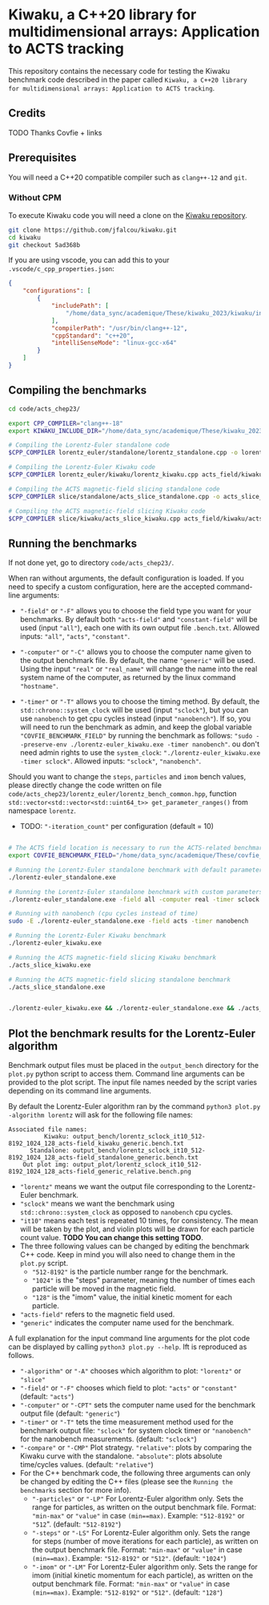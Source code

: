 # Kiwaku, a C++20 library for multidimensional arrays: Application to ACTS tracking

This repository contains the necessary code for testing the Kiwaku benchmark code described in the paper called `Kiwaku, a C++20 library for multidimensional arrays: Application to ACTS tracking`.

## Credits

TODO Thanks Covfie + links

## Prerequisites

You will need a C++20 compatible compiler such as `clang++-12` and `git`.

### Without CPM

To execute Kiwaku code you will need a clone on the [Kiwaku repository](https://github.com/jfalcou/kiwaku).

```bash
git clone https://github.com/jfalcou/kiwaku.git
cd kiwaku
git checkout 5ad368b
```

If you are using vscode, you can add this to your `.vscode/c_cpp_properties.json`:

```json
{
    "configurations": [
        {
            "includePath": [
                "/home/data_sync/academique/These/kiwaku_2023/kiwaku/include"
            ],
            "compilerPath": "/usr/bin/clang++-12",
            "cppStandard": "c++20",
            "intelliSenseMode": "linux-gcc-x64"
        }
    ]
}
```

## Compiling the benchmarks

```bash
cd code/acts_chep23/

export CPP_COMPILER="clang++-18"
export KIWAKU_INCLUDE_DIR="/home/data_sync/academique/These/kiwaku_2023/kiwaku/include/"

# Compiling the Lorentz-Euler standalone code
$CPP_COMPILER lorentz_euler/standalone/lorentz_standalone.cpp -o lorentz-euler_standalone.exe -O3 -std=c++20

# Compiling the Lorentz-Euler Kiwaku code
$CPP_COMPILER lorentz_euler/kiwaku/lorentz_kiwaku.cpp acts_field/kiwaku/acts_struct_kiwaku.cpp -o lorentz-euler_kiwaku.exe -O3 -std=c++20 -I$KIWAKU_INCLUDE_DIR

# Compiling the ACTS magnetic-field slicing standalone code
$CPP_COMPILER slice/standalone/acts_slice_standalone.cpp -o acts_slice_standalone.exe -O3 -std=c++20

# Compiling the ACTS magnetic-field slicing Kiwaku code
$CPP_COMPILER slice/kiwaku/acts_slice_kiwaku.cpp acts_field/kiwaku/acts_struct_kiwaku.cpp -o acts_slice_kiwaku.exe -O3 -std=c++20 -I$KIWAKU_INCLUDE_DIR

```

## Running the benchmarks

If not done yet, go to directory `code/acts_chep23/`.

When ran without arguments, the default configuration is loaded. If you need to specify a custom configuration, here are the accepted command-line arguments:

- `"-field"` or `"-F"` allows you to choose the field type you want for your benchmarks. By default both `"acts-field"` and `"constant-field"` will be used (input `"all"`), each one with its own output file `.bench.txt`. Allowed inputs: `"all"`, `"acts"`, `"constant"`.

- `"-computer"` or `"-C"` allows you to choose the computer name given to the output benchmark file. By default, the name `"generic"` will be used. Using the input `"real"` or `"real_name"` will change the name into the real system name of the computer, as returned by the linux command `"hostname"`.

- `"-timer"` or `"-T"` allows you to choose the timing method. By default, the `std::chrono::system_clock` will be used (input `"sclock"`), but you can use `nanobench` to get cpu cycles instead (input `"nanobench"`). If so, you will need to run the benchmark as admin, and keep the global variable `"COVFIE_BENCHMARK_FIELD"` by running the benchmark as follows: `"sudo --preserve-env ./lorentz-euler_kiwaku.exe -timer nanobench"`. ou don't need admin rights to use the `system_clock`: `"./lorentz-euler_kiwaku.exe -timer sclock"`. Allowed inputs: `"sclock"`, `"nanobench"`.

Should you want to change the `steps`, `particles` and `imom` bench values, please directly change the code written on file `code/acts_chep23/lorentz_euler/lorentz_bench_common.hpp`, function `std::vector<std::vector<std::uint64_t>> get_parameter_ranges()` from namespace `lorentz`.

- TODO: `"-iteration_count"` per configuration (default = 10)

```bash

# The ACTS field location is necessary to run the ACTS-related benchmarks
export COVFIE_BENCHMARK_FIELD="/home/data_sync/academique/These/covfie_sylvain/atlas.cvf"

# Running the Lorentz-Euler standalone benchmark with default parameters
./lorentz-euler_standalone.exe

# Running the Lorentz-Euler standalone benchmark with custom parameters
./lorentz-euler_standalone.exe -field all -computer real -timer sclock

# Running with nanobench (cpu cycles instead of time)
sudo -E ./lorentz-euler_standalone.exe -field acts -timer nanobench

# Running the Lorentz-Euler Kiwaku benchmark
./lorentz-euler_kiwaku.exe

# Running the ACTS magnetic-field slicing Kiwaku benchmark
./acts_slice_kiwaku.exe

# Running the ACTS magnetic-field slicing standalone benchmark
./acts_slice_standalone.exe


./lorentz-euler_kiwaku.exe && ./lorentz-euler_standalone.exe && ./acts_slice_kiwaku.exe && ./acts_slice_standalone.exe
```



## Plot the benchmark results for the Lorentz-Euler algorithm

Benchmark output files must be placed in the `output_bench` directory for the `plot.py` python script to access them. Command line arguments can be provided to the plot script. The input file names needed by the script varies depending on its command line arguments.

By default the Lorentz-Euler algorithm ran by the command `python3 plot.py -algorithm lorentz` will ask for the following file names: 
```
Associated file names:
          Kiwaku: output_bench/lorentz_sclock_it10_512-8192_1024_128_acts-field_kiwaku_generic.bench.txt
      Standalone: output_bench/lorentz_sclock_it10_512-8192_1024_128_acts-field_standalone_generic.bench.txt
    Out plot img: output_plot/lorentz_sclock_it10_512-8192_1024_128_acts-field_generic_relative.bench.png
```

- `"lorentz"` means we want the output file corresponding to the Lorentz-Euler benchmark.
- `"sclock"` means we want the benchmark using `std::chrono::system_clock` as opposed to `nanobench` cpu cycles. 
- `"it10"` means each test is repeated 10 times, for consistency. The mean will be taken by the plot, and violin plots will be drawn for each particle count value. **TODO You can change this setting TODO**. 
- The three following values can be changed by editing the benchmark C++ code. Keep in mind you will also need to change them in the `plot.py` script.
  - `"512-8192"` is the particle number range for the benchmark. 
  - `"1024"` is the "steps" parameter, meaning the number of times each particle will be moved in the magnetic field. 
  - `"128"` is the "imom" value, the initial kinetic moment for each particle. 
- `"acts-field"` refers to the magnetic field used. 
- `"generic"` indicates the computer name used for the benchmark.

A full explanation for the input command line arguments for the plot code can be displayed by calling `python3 plot.py --help`. Ift is reproduced as follows.

* `"-algorithm"` or `"-A"` chooses which algorithm to plot: `"lorentz"` or `"slice"`
* `"-field"` or `"-F"` chooses which field to plot: `"acts"` or `"constant"` (default: `"acts"`)
* `"-computer"` or `"-CPT"` sets the computer name used for the benchmark output file (default: `"generic"`)
* `"-timer"` or `"-T"` tets the time measurement method used for the benchmark output file: `"sclock"` for system clock timer or `"nanobench"` for the nanobench measurements. (default: `"sclock"`)
* `"-compare"` or `"-CMP"` Plot strategy. `"relative"`: plots by comparing the Kiwaku curve with the standalone. `"absolute"`: plots absolute time/cycles values. (default: `"relative"`)
* For the C++ benchmark code, the following three arguments can only be changed by editing the C++ files (please see the `Running the benchmarks` section for more info).
  * `"-particles"` or `"-LP"` For Lorentz-Euler algorithm only. Sets the range for particles, as written on the output benchmark file. Format: `"min-max"` or `"value"` in case `(min==max)`. Example: `"512-8192"` or `"512`". (default: `"512-8192"`)
  * `"-steps"` or `"-LS"` For Lorentz-Euler algorithm only. Sets the range for steps (number of move iterations for each particle), as written on the output benchmark file. Format: `"min-max"` or `"value"` in case `(min==max)`. Example: `"512-8192"` or `"512"`. (default: `"1024"`)
  * `"-imom"` or `"-LM"` For Lorentz-Euler algorithm only. Sets the range for imom (initial kinetic momentum for each particle), as written on the output benchmark file. Format: `"min-max"` or `"value"` in case `(min==max)`. Example: `"512-8192"` or `"512"`. (default: `"128"`)














